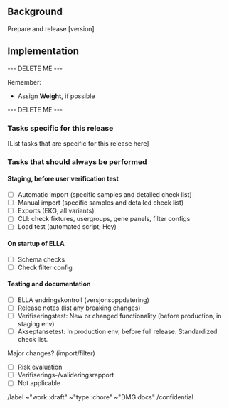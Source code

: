 ## Background

Prepare and release [version]

## Implementation

--- DELETE ME ---

Remember:

- Assign **Weight**, if possible

--- DELETE ME ---

### Tasks specific for this release

[List tasks that are specific for this release here]

### Tasks that should always be performed

#### Staging, before user verification test
- [ ] Automatic import (specific samples and detailed check list)
- [ ] Manual import (specific samples and detailed check list)
- [ ] Exports (EKG, all variants)
- [ ] CLI: check fixtures, usergroups, gene panels, filter configs
- [ ] Load test (automated script; Hey)

#### On startup of ELLA
- [ ] Schema checks
- [ ] Check filter config

#### Testing and documentation
- [ ] ELLA endringskontroll (versjonsoppdatering)
- [ ] Release notes (list any breaking changes)
- [ ] Verifiseringstest: New or changed functionality (before production, in staging env)
- [ ] Akseptansetest: In production env, before full release. Standardized check list.

Major changes? (import/filter) 
- [ ] Risk evaluation
- [ ] Verifiserings-/valideringsrapport
- [ ] Not applicable

/label ~"work::draft" ~"type::chore" ~"DMG docs"
/confidential 